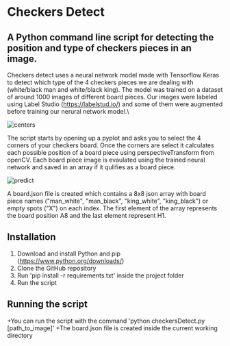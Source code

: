 # Checkers Detect

## A Python command line script for detecting the position and type of checkers pieces in an image.
Checkers detect uses a neural network model made with Tensorflow Keras to detect which type of the 4 checkers pieces we are dealing with (white/black man and white/black king).
The model was trained on a dataset of around 1000 images of different board pieces. Our images were labeled using Label Studio (https://labelstud.io/) and some of them were augmented before training our nerural network model.\


![centers](https://github.com/user-attachments/assets/53de1d09-6c30-4014-9bbc-1978538af057)

The script starts by opening up a pyplot and asks you to select the 4 corners of your checkers board.
Once the corners are select it calculates each possible position of a board piece using perspectiveTransform from openCV. Each board piece image is evaulated using the trained neural network and saved in an array if it qulifies as a board piece.

![predict](https://github.com/user-attachments/assets/af8e8e32-d475-40f1-8cf4-879da17bc753)


A board.json file is created which contains a 8x8 json array with board piece names ("man_white", "man_black", "king_white", "king_black") or empty spots ("X") on each index. The first element of the array represents the board position A8 
and the last element represent H1.

## Installation
1. Download and install Python and pip (https://www.python.org/downloads/)
2. Clone the GitHub repository
3. Run 'pip install -r requirements.txt' inside the project folder
5. Run the script

## Running the script
+You can run the script with the command 'python checkersDetect.py [path_to_image]'
+The board.json file is created inside the current working directory
